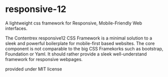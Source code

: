 responsive-12
=============

A lightweight css framework for Responsive,  Mobile-Friendly Web interfaces.

The Contentrex responsive12 CSS Framework is a minimal solution to a sleek and
powerful boilerplate for mobile-first based websites.
The core component is not comparable to the big CSS Framekorks
such as bootstrap, Foundation or Yaml. It should rather provide a sleek well-understand
framework for responsive webpages.

provided under MIT license
